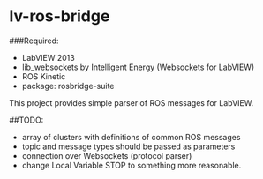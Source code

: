# lv-ros-bridge

###Required: 
* LabVIEW 2013
* lib_websockets by Intelligent Energy (Websockets for LabVIEW)
* ROS Kinetic
* package: rosbridge-suite

This project provides simple parser of ROS messages for LabVIEW.

##TODO:
* array of clusters with definitions of common ROS messages
* topic and message types should be passed as parameters
* connection over Websockets (protocol parser)
* change Local Variable STOP to something more reasonable.
